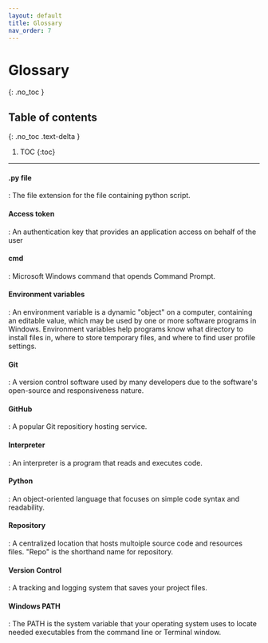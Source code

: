 ```yaml
---
layout: default
title: Glossary
nav_order: 7
---
```


# Glossary
{: .no_toc }

## Table of contents
{: .no_toc .text-delta }

1. TOC
{:toc}

---

#### .py file
: The file extension for the file containing python script.

#### Access token
: An authentication key that provides an application access on behalf of the user

#### cmd
: Microsoft Windows command that opends Command Prompt.

#### Environment variables
: An environment variable is a dynamic "object" on a computer, containing an editable value, which may be used by one or more software programs in Windows. Environment variables help programs know what directory to install files in, where to store temporary files, and where to find user profile settings.

#### Git
: A version control software used by many developers due to the software's open-source and responsiveness nature. 

#### GitHub
: A popular Git repositiory hosting service.

#### Interpreter
:  An interpreter is a program that reads and executes code.

#### Python
: An object-oriented language that focuses on simple code syntax and readability. 

#### Repository
: A centralized location that hosts multoiple source code and resources files. "Repo" is the shorthand name for repository.

#### Version Control
: A tracking and logging system that saves your project files.

#### Windows PATH
: The PATH is the system variable that your operating system uses to locate needed executables from the command line or Terminal window.
